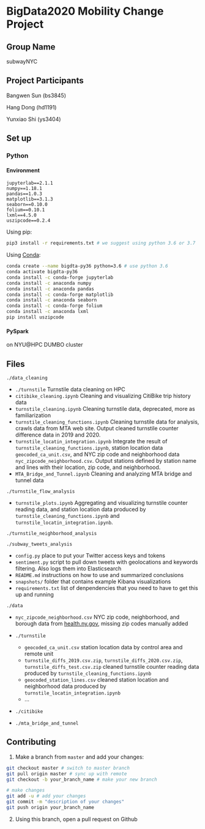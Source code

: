 # BigData2020 Mobility Change Project

## Group Name

subwayNYC

## Project Participants

Bangwen Sun (bs3845)

Hang Dong (hd1191)

Yunxiao Shi (ys3404)

## Set up

### Python

#### Environment

```
jupyterlab==2.1.1
numpy==1.18.1
pandas==1.0.3
matplotlib==3.1.3
seaborn==0.10.0
folium==0.10.1
lxml==4.5.0
uszipcode==0.2.4
```

Using pip:

```bash
pip3 install -r requirements.txt # we suggest using python 3.6 or 3.7
```

Using [Conda](https://www.anaconda.com/):

```bash
conda create --name bigdta-py36 python=3.6 # use python 3.6
conda activate bigdta-py36
conda install -c conda-forge jupyterlab
conda install -c anaconda numpy
conda install -c anaconda pandas
conda install -c conda-forge matplotlib
conda install -c anaconda seaborn
conda install -c conda-forge folium
conda install -c anaconda lxml
pip install uszipcode
```

#### PySpark

on NYU@HPC DUMBO cluster

## Files

```./data_cleaning```

- ```./turnstile``` Turnstile data cleaning on HPC
- ```citibike_cleaning.ipynb``` Cleaning and visualizing CitiBike trip history data
- ```turnstile_cleaning.ipynb``` Cleaning turnstile data, deprecated, more as familiarization
- ```turnstile_cleaning_functions.ipynb``` Cleaning turnstile data for analysis, crawls data from MTA web site. Output cleaned turnstile counter difference data in 2019 and 2020.
- ```turnstile_locatin_integration.ipynb``` Integrate the result of ```turnstile_cleaning_functions.ipynb```, station location data ```geocoded_ca_unit.csv```, and NYC zip code and neighborhood data ```nyc_zipcode_neighborhood.csv```. Output stations defined by station name and lines with their location, zip code, and neighborhood.
- ```MTA_Bridge_and_Tunnel.ipynb``` Cleaning and analyzing MTA bridge and tunnel data

```./turnstile_flow_analysis```

- ```turnstile_plots.ipynb``` Aggregating and visualizing turnstile counter reading data, and station location data produced by ```turnstile_cleaning_functions.ipynb``` and ```turnstile_locatin_integration.ipynb```.

```./turnstile_neighborhood_analysis```



```./subway_tweets_analysis```

- ```config.py``` place to put your Twitter access keys and tokens
- ```sentiment.py``` script to pull down tweets with geolocations and keywords filtering. Also logs them into Elasticsearch
- ```README.md``` instructions on how to use and summarized conclusions
- ```snapshots/``` folder that contains example Kibana visualizations
- ```requirements.txt``` list of denpendencies that you need to have to get this up and running



```./data```

- ```nyc_zipcode_neighborhood.csv``` NYC zip code, neighborhood, and borough data from [health.ny.gov](https://www.health.ny.gov/statistics/cancer/registry/appendix/neighborhoods.htm), missing zip codes manually added
- ```./turnstile```
  - ```geocoded_ca_unit.csv``` station location data by control area and remote unit
  -  ```turnstile_diffs_2019.csv.zip```, ```turnstile_diffs_2020.csv.zip```, ```turnstile_diffs_test.csv.zip``` cleaned turnstile counter reading data produced by ```turnstile_cleaning_functions.ipynb```
  - ```geocoded_station_lines.csv``` cleaned station location and neighborhood data produced by ```turnstile_locatin_integration.ipynb```
  - ...

- ```./citibike```
- ```./mta_bridge_and_tunnel```

## Contributing

1. Make a branch from `master` and add your changes:

```bash
git checkout master # switch to master branch
git pull origin master # sync up with remote
git checkout -b your_branch_name # make your new branch

# make changes
git add -u # add your changes
git commit -m "description of your changes"
git push origin your_branch_name
```

2. Using this branch, open a pull request on Github
